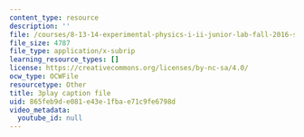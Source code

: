 ```yaml
---
content_type: resource
description: ''
file: /courses/8-13-14-experimental-physics-i-ii-junior-lab-fall-2016-spring-2017/865feb9de081e43e1fbae71c9fe6798d_6yXA-M8WAY8.srt
file_size: 4787
file_type: application/x-subrip
learning_resource_types: []
license: https://creativecommons.org/licenses/by-nc-sa/4.0/
ocw_type: OCWFile
resourcetype: Other
title: 3play caption file
uid: 865feb9d-e081-e43e-1fba-e71c9fe6798d
video_metadata:
  youtube_id: null
---
```

